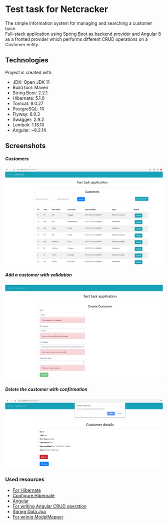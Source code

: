 # Test task for Netcracker

The simple information system for managing and searching a customer base.  
Full-stack application using Spring Boot as backend provider and Angular 8 
as a fronted provider which performs different CRUD operations on a Customer entity.
## Technologies
Project is created with:  
* JDK: Open JDK 11
* Build tool: Maven
* String Boot: 2.2.1
* Hibernate: 5.1.0
* Tomcat: 9.0.27
* PostgreSQL: 10
* Flyway: 6.0.3
* Swagger: 2.9.2
* Lombok: 1.18.10
* Angular: ~8.2.14


## Screenshots
##### Customers
![Customers](./client/src/assets/customers.png)
##### Add a customer with validation
![Example screenshots](./client/src/assets/add-customer.png)
##### Delete the customer with confirmation
![Example screenshots](./client/src/assets/delete-customer.png)
### Used resources 
* [For Hibernate](https://www.baeldung.com/hibernate-5-spring)
* [Configure Hibernate ](https://www.springboottutorial.com/hibernate-jpa-tutorial-with-spring-boot-starter-jpa)
* [Angular](https://dzone.com/articles/java-8-springboot-angularjs-bootstrap-springdata-j)
* [For writing Angular CRUD operation](https://www.javaguides.net/2019/06/spring-boot-angular-8-crud-part-1-develop-springboot-crud-rest-apis.html)
* [Spring Data Jpa](https://www.javaguides.net/2018/09/spring-data-jpa-auditing-with-spring-boot2-and-mysql-example.html)
* [For wrinig ModelMapper](https://habr.com/ru/post/438808/)








